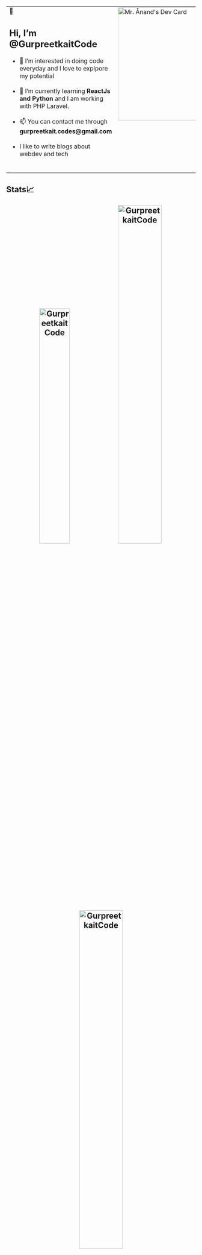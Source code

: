 <table>
<tr>
  <td>
     👋<h2> Hi, I’m @GurpreetkaitCode </h2>
    <ul>
<li>👀 I’m interested in doing code everyday and I love to explpore my potential </li>
      </br>
      <li> 🌱 I’m currently learning <b>ReactJs and Python</b> and I am working with PHP Laravel.</li>
  </br>
      <li> 📫 You can contact me through <b>gurpreetkait.codes@gmail.com</b></li>
      </br>
<li> I like to write blogs about webdev and tech </li>
</br>
<td style="display:flex;align-items:center;justify-content:center;">
   <img src="https://miro.medium.com/fit/c/176/176/1*LmqTmRjLZWS5PuJqAo5NEQ.jpeg" width="300" alt="Mr. Ånand's Dev Card"/>
  </td>
</tr>
</table>

<!--START_SECTION:activity-->
<!--END_SECTION:activity-->

## Stats📈 <p align="center"> <img width="40%" src="https://github-readme-stats.vercel.app/api/top-langs?username=GurpreetkaitCode&show_icons=true&theme=dracula&title_color=ff8000&text_color=ffffff&bg_color=6a6a6a&locale=en&layout=compact&hide_border=true" alt="GurpreetkaitCode" />  <img width="48%" src="https://github-readme-stats.vercel.app/api?username=GurpreetkaitCode&show_icons=true&theme=dracula&title_color=ff8000&text_color=ffffff&bg_color=6a6a6a&locale=en&hide_border=true" alt="GurpreetkaitCode" /><img width="48%" src="https://github-readme-streak-stats.herokuapp.com/?user=GurpreetkaitCode&theme=highcontrast&hide_border=true" alt="GurpreetkaitCode" /> </p><p align="center"><img width="100%" src="https://activity-graph.herokuapp.com/graph?username=GurpreetkaitCode&theme=dracula&hide_border=true" alt="GurpreetkaitCode" /></p>


<!---
GurpreetkaitCode/GurpreetkaitCode is a ✨ special ✨ repository because its `README.md` (this file) appears on your GitHub profile.
You can click the Preview link to take a look at your changes.
--->
